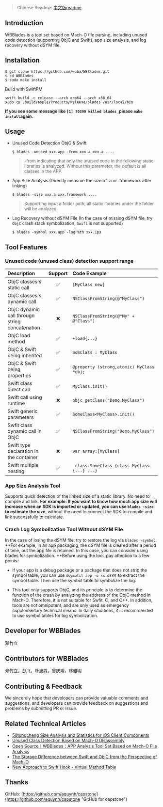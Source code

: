 

> Chinese Readme: [中文版readme](README_CN.md).

## Introduction

WBBlades is a tool set based on Mach-O file parsing, including unused code detection (supporting ObjC and Swift), app size analysis, and log recovery without dSYM file.

## Installation

```
$ git clone https://github.com/wuba/WBBlades.git
$ cd WBBlades
$ sudo make install
```

Build with SwiftPM

```
swift build -c release --arch arm64 --arch x86_64
sudo cp .build/apple/Products/Release/blades /usr/local/bin
```

**If you see some message like `[1] 70390 killed blades` ,please `make install`again.**


## Usage

- Unused Code Detection ObjC & Swift

   `$ blades -unused xxx.app -from xxx.a xxx.a ....`
   
	> -from indicating that only the unused code in the following static libraries is analyzed. Without this parameter, the default is all classes in the APP.
   
- App Size Analysis (Directly measure the size of .a or .framework after linking)

  `$ blades -size xxx.a xxx.framework ....`
  
  > Supporting input a folder path, all static libraries under the folder will be analyzed.
  
- Log Recovery without dSYM File (In the case of missing dSYM file, try `ObjC` crash stack symbolization, `Swift` is not supported)

  `$ blades -symbol xxx.app -logPath xxx.ips`

## Tool Features

### Unused code (unused class) detection support range

| Description                     | Support | Code Example                                     |
| :----------------------- | :----------: | :------------------------------------------- |
| ObjC classes's static call       |      ✅       | `[MyClass new]`                              |
| ObjC classes's dynamic call           |      ✅       | `NSClassFromString(@"MyClass")`              |
| ObjC dynamic call througn string concatenation    |      ❌       | `NSClassFromString(@"My" + @"Class")`        |
| ObjC load method         |      ✅       | `+load{...} `                                |
| ObjC & Swift being inherited       |      ✅       | `SomClass : MyClass`                         |
| ObjC & Swift being properties      |      ✅       | `@property (strong,atomic) MyClass *obj;`    |
| Swift class direct call         |      ✅       | `MyClass.init()`                             |
| Swift call using runtime    |      ❌       | `objc_getClass("Demo.MyClass")`              |
| Swift generic parameters           |      ✅       | `SomeClass<MyClass>.init()`                  |
| Swfit class dynamic call in ObjC   |      ✅       | `NSClassFromString("Demo.MyClass")`          |
| Swift type declaration in the container |      ❌       | `var array:[MyClass]`                        |
| Swift multiple nesting           |      ✅       | ` class SomeClass {class MyClass {...} ...}` |

### App Size Analysis Tool

Supports quick detection of the linked size of a static library. No need to compile and link. **For example: If you want to know how much app size will increase when an SDK is imported or updated, you can use `blades -size` to estimate the size**, without the need to connect the SDK to compile and link successfully to calculate.

### Crash Log Symbolization Tool Without dSYM File

In the case of losing the dSYM file, try to restore the log via `blades -symbol`. **For example, in an app packaging, the dSYM file is cleared after a period of time, but the app file is retained. In this case, you can consider using blades for symbolization. **Before using the tool, pay attention to a few points:

- If your app is a debug package or a package that does not strip the symbol table, you can use `dsymutil app -o xx.dSYM `to extract the symbol table. Then use the symbol table to symbolize the log.

- This tool only supports ObjC, and its principle is to determine the function of the crash by analyzing the address of the ObjC method in Mach-O. Therefore, it is not suitable for Swfit, C, and C++. In addition, tools are not omnipotent, and are only used as emergency supplementary technical means. In daily situations, it is recommended to use symbol tables for log symbolization.

## Developer for WBBlades

邓竹立

## Contributors for WBBlades

邓竹立，彭飞，朴惠姝，曾庆隆，林雅明

## Contributing & Feedback

We sincerely hope that developers can provide valuable comments and suggestions, and developers can provide feedback on suggestions and problems by submitting PR or Issue.

## Related Technical Articles

- [58tongcheng Size Analysis and Statistics for iOS Client Components](https://blog.csdn.net/csdnnews/article/details/100354658/)
- [Unused Class Detection Based on Mach-O Disassembly](https://www.jianshu.com/p/c41ad330e81c)
- [Open Source｜WBBlades：APP Analysis Tool Set Based on Mach-O File Analysis](https://mp.weixin.qq.com/s/HWJArO5y9G20jb2pqaAQWQ)
- [The Storage Difference between Swift and ObjC from the Perspective of Mach-O](https://www.jianshu.com/p/ef0ff6ee6bc6)
- [New Approach to Swift Hook - Virtual Method Table](https://mp.weixin.qq.com/s/mjwOVdPZUlEMgLUNdT6o9g)

## Thanks

GitHub: [https://github.com/aquynh/capstone](https://github.com/aquynh/capstone "GitHub for capstone") 
